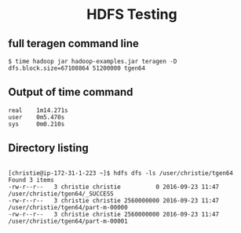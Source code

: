 # <center> HDFS Testing

## full teragen command line

``
$ time hadoop jar hadoop-examples.jar teragen -D dfs.block.size=67108864 51200000 tgen64
``

## Output of time command

```
real    1m14.271s
user    0m5.470s
sys     0m0.210s
```

## Directory listing

```

[christie@ip-172-31-1-223 ~]$ hdfs dfs -ls /user/christie/tgen64
Found 3 items
-rw-r--r--   3 christie christie          0 2016-09-23 11:47 /user/christie/tgen64/_SUCCESS
-rw-r--r--   3 christie christie 2560000000 2016-09-23 11:47 /user/christie/tgen64/part-m-00000
-rw-r--r--   3 christie christie 2560000000 2016-09-23 11:47 /user/christie/tgen64/part-m-00001
```
